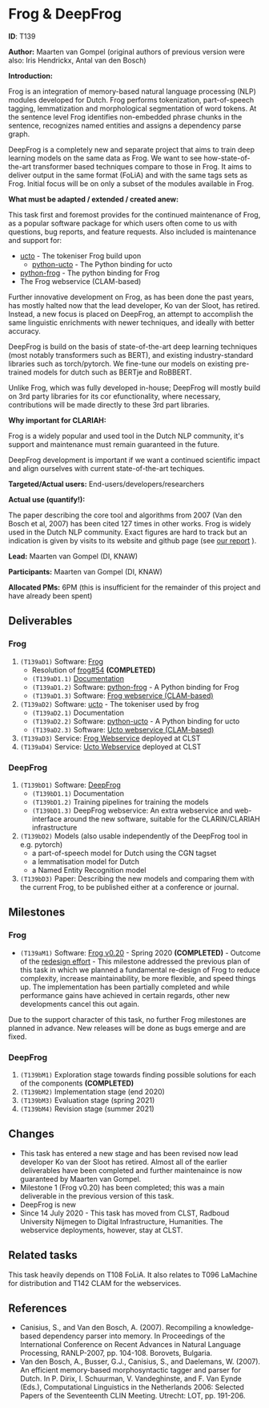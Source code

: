 # Frog & DeepFrog

**ID**: T139

**Author:** Maarten van Gompel (original authors of previous version were also: Iris Hendrickx, Antal van den Bosch)

**Introduction:**

Frog is an integration of memory-based natural language
processing (NLP) modules developed for Dutch. Frog performs tokenization,
part-of-speech tagging, lemmatization and morphological segmentation of word
tokens. At the sentence level Frog identifies non-embedded phrase chunks in the
sentence, recognizes named entities and assigns a dependency parse graph.

DeepFrog is a completely new and separate project that aims to train deep learning models on the same data as Frog. We
want to see how-state-of-the-art transformer based techniques compare to those in Frog. It aims to deliver output in the
same format (FoLiA) and with the same tags sets as Frog. Initial focus will be on only a subset of the modules available
in Frog.

**What must be adapted / extended / created anew:**

This task first and foremost provides for the continued maintenance of Frog, as a popular software package for which
users often come to us with questions, bug reports, and feature requests. Also included is maintenance and support for:

* [ucto](https://github.com/LanguageMachines/ucto) - The tokeniser Frog build upon
    * [python-ucto](https://github.com/LanguageMachines/python-ucto) - The Python binding for ucto
* [python-frog](https://github.com/LanguageMachines/python-frog) - The python binding for Frog
* The Frog webservice (CLAM-based)

Further innovative development on Frog, as has been done the past years, has mostly halted now that the lead developer, Ko van
der Sloot, has retired. Instead, a new focus is placed on DeepFrog, an attempt to accomplish the same linguistic
enrichments with newer techniques, and ideally with better accuracy.

DeepFrog is build on the basis of state-of-the-art deep learning techniques (most notably transformers such as BERT), and existing industry-standard libraries such as torch/pytorch. We fine-tune our models on existing pre-trained models for dutch such as BERTje and RoBBERT.

Unlike Frog, which was fully developed in-house; DeepFrog will mostly build on 3rd party libraries for its cor efunctionality, where necessary, contributions will be made directly to these 3rd part libraries.

**Why important for CLARIAH:**

Frog is a widely popular and used tool in the Dutch NLP community, it's support and maintenance must remain guaranteed in the future.

DeepFrog development is important if we want a continued scientific impact and align ourselves with current state-of-the-art techiques.

**Targeted/Actual users:** End-users/developers/researchers

**Actual use (quantify!):**

The paper describing the core tool and algorithms from 2007 (Van den Bosch et
al, 2007) has been cited 127 times in other works. Frog is widely used in the
Dutch NLP community. Exact figures are hard to track but an indication is given
by visits to its website and github page (see [our report](https://applejack.science.ru.nl/lamastats/lamastats.html#frog) ).

**Lead:** Maarten van Gompel (DI, KNAW)

**Participants:** Maarten van Gompel (DI, KNAW)

**Allocated PMs:** 6PM (this is insufficient for the remainder of this project and have already been spent)

## Deliverables

### Frog

1. ``(T139aD1)`` Software: [Frog](https://github.com/LanguageMachines/frog)
	* Resolution of [frog#54](https://github.com/LanguageMachines/frog/issues/54) **(COMPLETED)**
    * ``(T139aD1.1)`` [Documentation](https://frognlp.readthedocs.io/)
    * ``(T139aD1.2)`` Software: [python-frog](https://github.com/proycon/python-frog) - A Python binding for Frog
    * ``(T139aD1.3)`` Software: [Frog webservice (CLAM-based)](https://github.com/proycon/clamservices)
2. ``(T139aD2)`` Software: [ucto](https://github.com/proycon/ucto) - The tokeniser used by frog
    * ``(T139aD2.1)`` Documentation
    * ``(T139aD2.2)`` Software: [python-ucto](https://github.com/proycon/python-ucto) - A Python binding for ucto
    * ``(T139aD2.3)`` Software: [Ucto webservice (CLAM-based)](https://github.com/proycon/clamservices)
3. ``(T139aD3)`` Service: [Frog Webservice](https://webservices.cls.ru.nl/) deployed at CLST
4. ``(T139aD4)`` Service: [Ucto Webservice](https://webservices.cls.ru.nl/) deployed at CLST

### DeepFrog

1. ``(T139bD1)`` Software: [DeepFrog](https://github.com/proycon/deepfrog)
    * ``(T139bD1.1)`` Documentation
    * ``(T139bD1.2)`` Training pipelines for training the models
    * ``(T139bD1.3)`` DeepFrog webservice: An extra webservice and web-interface around the new software, suitable for the CLARIN/CLARIAH infrastructure
2. ``(T139bD2)`` Models (also usable independently of the DeepFrog tool in e.g. pytorch)
    * a part-of-speech model for Dutch using the CGN tagset
    * a lemmatisation model for Dutch
    * a Named Entity Recognition model
2. ``(T139bD3)`` Paper: Describing the new models and comparing them with the current Frog,
   to be published either at a conference or journal.

## Milestones

### Frog

* ``(T139aM1)`` Software: [Frog v0.20](https://github.com/LanguageMachines/frog/milestone/1) - Spring 2020 **(COMPLETED)** - Outcome of the [redesign
   effort](https://github.com/LanguageMachines/frog/issues/54) - This milestone addressed the previous
   plan of this task in which we planned a fundamental re-design of Frog to reduce complexity, increase maintainability, be more flexible, and speed things up. The  implementation has been partially completed and while performance gains have achieved in certain regards, other new developments cancel this out again.

Due to the support character of this task, no further Frog milestones are planned in advance. New releases will be done
as bugs emerge and are fixed.

### DeepFrog

1. ``(T139bM1)`` Exploration stage towards finding possible solutions for each of the components **(COMPLETED)**
2. ``(T139bM2)`` Implementation stage (end 2020)
3. ``(T139bM3)`` Evaluation stage (spring 2021)
4. ``(T139bM4)`` Revision stage (summer 2021)

## Changes

* This task has entered a new stage and has been revised now lead developer Ko van der Sloot has retired. Almost all of the earlier deliverables have been completed and further maintenaince is now guaranteed by Maarten van Gompel.
* Milestone 1 (Frog v0.20) has been completed; this was a main deliverable in the previous version of this task.
* DeepFrog is new
* Since 14 July 2020 - This task has moved from CLST, Radboud University Nijmegen to Digital Infrastructure, Humanities.
    The webservice deployments, however, stay at CLST.

## Related tasks

This task heavily depends on T108 FoLiA. It also relates to T096 LaMachine for distribution and T142 CLAM for the webservices.

## References

* Canisius, S., and Van den Bosch, A. (2007). Recompiling a knowledge-based dependency parser into memory. In Proceedings of the International Conference on Recent Advances in Natural Language Processing, RANLP-2007, pp. 104-108. Borovets, Bulgaria.
* Van den Bosch, A., Busser, G.J., Canisius, S., and Daelemans, W. (2007). An efficient memory-based morphosyntactic tagger and parser for Dutch. In P. Dirix, I. Schuurman, V. Vandeghinste, and F. Van Eynde (Eds.), Computational Linguistics in the Netherlands 2006: Selected Papers of the Seventeenth CLIN Meeting. Utrecht: LOT, pp. 191-206.
